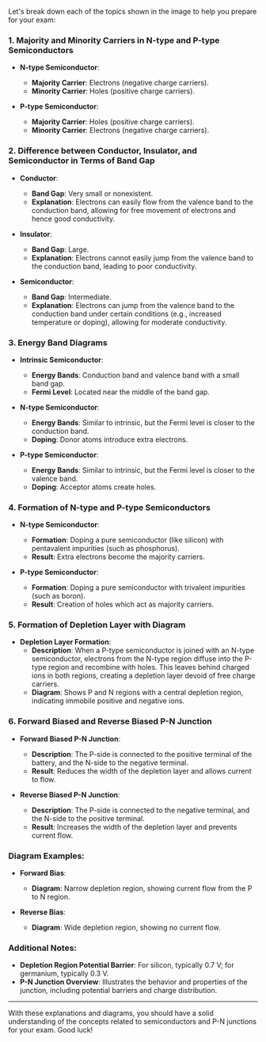 
Let's break down each of the topics shown in the image to help you prepare for your exam:

### 1. Majority and Minority Carriers in N-type and P-type Semiconductors

- **N-type Semiconductor**:
  - **Majority Carrier**: Electrons (negative charge carriers).
  - **Minority Carrier**: Holes (positive charge carriers).

- **P-type Semiconductor**:
  - **Majority Carrier**: Holes (positive charge carriers).
  - **Minority Carrier**: Electrons (negative charge carriers).

### 2. Difference between Conductor, Insulator, and Semiconductor in Terms of Band Gap

- **Conductor**:
  - **Band Gap**: Very small or nonexistent.
  - **Explanation**: Electrons can easily flow from the valence band to the conduction band, allowing for free movement of electrons and hence good conductivity.

- **Insulator**:
  - **Band Gap**: Large.
  - **Explanation**: Electrons cannot easily jump from the valence band to the conduction band, leading to poor conductivity.

- **Semiconductor**:
  - **Band Gap**: Intermediate.
  - **Explanation**: Electrons can jump from the valence band to the conduction band under certain conditions (e.g., increased temperature or doping), allowing for moderate conductivity.

### 3. Energy Band Diagrams

- **Intrinsic Semiconductor**:
  - **Energy Bands**: Conduction band and valence band with a small band gap.
  - **Fermi Level**: Located near the middle of the band gap.

- **N-type Semiconductor**:
  - **Energy Bands**: Similar to intrinsic, but the Fermi level is closer to the conduction band.
  - **Doping**: Donor atoms introduce extra electrons.

- **P-type Semiconductor**:
  - **Energy Bands**: Similar to intrinsic, but the Fermi level is closer to the valence band.
  - **Doping**: Acceptor atoms create holes.

### 4. Formation of N-type and P-type Semiconductors

- **N-type Semiconductor**:
  - **Formation**: Doping a pure semiconductor (like silicon) with pentavalent impurities (such as phosphorus).
  - **Result**: Extra electrons become the majority carriers.

- **P-type Semiconductor**:
  - **Formation**: Doping a pure semiconductor with trivalent impurities (such as boron).
  - **Result**: Creation of holes which act as majority carriers.

### 5. Formation of Depletion Layer with Diagram

- **Depletion Layer Formation**:
  - **Description**: When a P-type semiconductor is joined with an N-type semiconductor, electrons from the N-type region diffuse into the P-type region and recombine with holes. This leaves behind charged ions in both regions, creating a depletion layer devoid of free charge carriers.
  - **Diagram**: Shows P and N regions with a central depletion region, indicating immobile positive and negative ions.

### 6. Forward Biased and Reverse Biased P-N Junction

- **Forward Biased P-N Junction**:
  - **Description**: The P-side is connected to the positive terminal of the battery, and the N-side to the negative terminal.
  - **Result**: Reduces the width of the depletion layer and allows current to flow.

- **Reverse Biased P-N Junction**:
  - **Description**: The P-side is connected to the negative terminal, and the N-side to the positive terminal.
  - **Result**: Increases the width of the depletion layer and prevents current flow.

### Diagram Examples:

- **Forward Bias**: 
  - **Diagram**: Narrow depletion region, showing current flow from the P to N region.

- **Reverse Bias**: 
  - **Diagram**: Wide depletion region, showing no current flow.

### Additional Notes:

- **Depletion Region Potential Barrier**: For silicon, typically 0.7 V; for germanium, typically 0.3 V.
- **P-N Junction Overview**: Illustrates the behavior and properties of the junction, including potential barriers and charge distribution.

---

With these explanations and diagrams, you should have a solid understanding of the concepts related to semiconductors and P-N junctions for your exam. Good luck!
